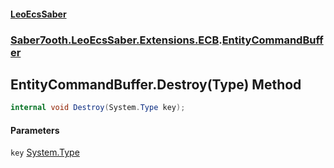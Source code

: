 #### [LeoEcsSaber](index.md 'index')
### [Saber7ooth.LeoEcsSaber.Extensions.ECB](Saber7ooth.LeoEcsSaber.Extensions.ECB.md 'Saber7ooth.LeoEcsSaber.Extensions.ECB').[EntityCommandBuffer](EntityCommandBuffer.md 'Saber7ooth.LeoEcsSaber.Extensions.ECB.EntityCommandBuffer')

## EntityCommandBuffer.Destroy(Type) Method

```csharp
internal void Destroy(System.Type key);
```
#### Parameters

<a name='Saber7ooth.LeoEcsSaber.Extensions.ECB.EntityCommandBuffer.Destroy(System.Type).key'></a>

`key` [System.Type](https://docs.microsoft.com/en-us/dotnet/api/System.Type 'System.Type')